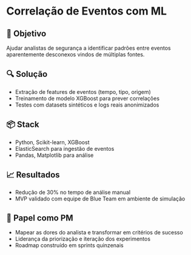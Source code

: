 # Correlação de Eventos com ML

## 🧠 Objetivo

Ajudar analistas de segurança a identificar padrões entre eventos aparentemente desconexos vindos de múltiplas fontes.

## 🔍 Solução

- Extração de features de eventos (tempo, tipo, origem)
- Treinamento de modelo XGBoost para prever correlações
- Testes com datasets sintéticos e logs reais anonimizados

## 📦 Stack

- Python, Scikit-learn, XGBoost
- ElasticSearch para ingestão de eventos
- Pandas, Matplotlib para análise

## 📈 Resultados

- Redução de 30% no tempo de análise manual
- MVP validado com equipe de Blue Team em ambiente de simulação

## 🧠 Papel como PM

- Mapear as dores do analista e transformar em critérios de sucesso
- Liderança da priorização e iteração dos experimentos
- Roadmap construído em sprints quinzenais
